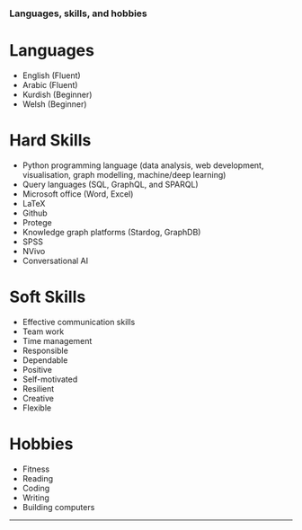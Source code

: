 ### Languages, skills, and hobbies

# **Languages**

- English (Fluent)
- Arabic (Fluent)
- Kurdish (Beginner)
- Welsh (Beginner)

# **Hard Skills**  
 
- Python programming language (data analysis, web development, visualisation, graph modelling, machine/deep learning)
- Query languages (SQL, GraphQL, and SPARQL)
- Microsoft office (Word, Excel)
- LaTeX
- Github 
- Protege 
- Knowledge graph platforms (Stardog, GraphDB)
- SPSS
- NVivo 
- Conversational AI

# **Soft Skills**

- Effective communication skills
- Team work 
- Time management
- Responsible
- Dependable 
- Positive 
- Self-motivated
- Resilient  
- Creative
- Flexible  

# **Hobbies**

- Fitness 
- Reading
- Coding
- Writing 
- Building computers 
---

